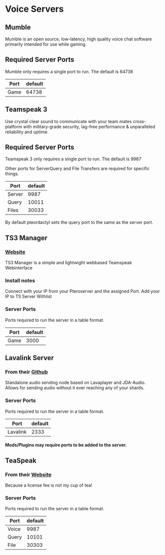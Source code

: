 # Voice Servers

## Mumble

Mumble is an open source, low-latency, high quality voice chat software primarily intended for use while gaming.

## Required Server Ports
Mumble only requires a single port to run. The default is 64738

| Port    | default |
|---------|---------|
| Game    | 64738   |

## Teamspeak 3

Use crystal clear sound to communicate with your team mates cross-platform with military-grade security, lag-free performance & unparalleled reliability and uptime.

## Required Server Ports
Teamspeak 3 only requires a single port to run. The default is 9987

Other ports for ServerQuery and File Transfers are required for specific things.

| Port    | default |
|---------|---------|
| Server  | 9987    |
| Query   | 10011   |
| Files   | 30033   |

By default pteordactyl sets the query port to the same as the server port.

## TS3 Manager
### [Website](https://www.ts3.app/)

TS3 Manager is a simple and lightwight webbased Teamspeak Webinterface

### Install notes

Connect with your IP from your Pteroserver and the assigned Port. Add your IP to TS Server Withlist

### Server Ports
Ports required to run the server in a table format.

| Port    | default |
|---------|---------|
| Game    | 3000    |

## Lavalink Server
### From their [Github](https://github.com/Frederikam/Lavalink)
Standalone audio sending node based on Lavaplayer and JDA-Audio. Allows for sending audio without it ever reaching any of your shards.

### Server Ports
Ports required to run the server in a table format.

| Port     | default  |
|----------|----------|
| Lavalink |  2333    |

#### Mods/Plugins may require ports to be added to the server.


## TeaSpeak
### From their [Website](https://teaspeak.de/)
Because a license fee is not my cup of tea!  

### Server Ports
Ports required to run the server in a table format.

| Port    | default |
|---------|---------|
| Voice   | 9987    |
| Query   | 10101   |
| File    | 30303   |